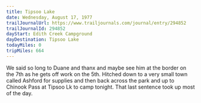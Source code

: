 ```yaml
---
title: Tipsoo Lake
date: Wednesday, August 17, 1977
trailJournalUrl: https://www.trailjournals.com/journal/entry/294852
trailJournalId: 294852
dayStart: Edith Creek Campground
dayDestination: Tipsoo Lake
todayMiles: 0
tripMiles: 664
---
```

We said so long to Duane and thanx and maybe see him at the border on the 7th as he gets off work on the 5th. Hitched down to a very small town called Ashford for supplies and then back across the park and up to Chinook Pass at Tipsoo Lk to camp tonight. That last sentence took up most of the day.

